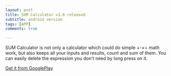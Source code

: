 ```yaml
---
layout: post
title: SUM Calculator v1.0 released
subtitle: android version
tags: [APP]
comments: true

---
```


SUM Calculator is not only a calculator which could do simple +-×÷ math work, but also keeps all your inputs and results, count and sum of them. You can easily delete the expression you don't need by long press on it.

[Get it from GooglePlay](https://play.google.com/store/apps/details?id=com.gmail.lxluan.sum_calculator)